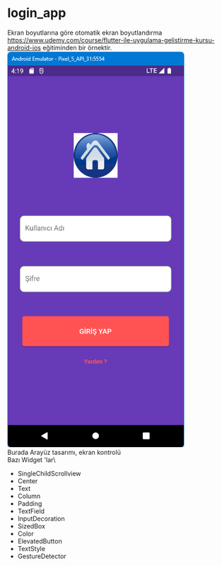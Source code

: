 # login_app

Ekran boyutlarına göre otomatik ekran boyutlandırma https://www.udemy.com/course/flutter-ile-uygulama-gelistirme-kursu-android-ios eğitiminden bir örnektir.
![ScreenShot](screen_shots/img-01.png)\
Burada Arayüz tasarımı, ekran kontrolü \
Bazı Widget 'lar\
* SingleChildScrollview
* Center
* Text
* Column
* Padding
* TextField
* InputDecoration
* SizedBox
* Color
* ElevatedButton
* TextStyle
* GestureDetector